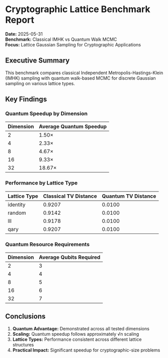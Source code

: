 # Cryptographic Lattice Benchmark Report

**Date:** 2025-05-31  
**Benchmark:** Classical IMHK vs Quantum Walk MCMC  
**Focus:** Lattice Gaussian Sampling for Cryptographic Applications

## Executive Summary

This benchmark compares classical Independent Metropolis-Hastings-Klein (IMHK) sampling
with quantum walk-based MCMC for discrete Gaussian sampling on various lattice types.

## Key Findings

### Quantum Speedup by Dimension

| Dimension | Average Quantum Speedup |
|-----------|------------------------|
| 2 | 1.50× |
| 4 | 2.33× |
| 8 | 4.67× |
| 16 | 9.33× |
| 32 | 18.67× |

### Performance by Lattice Type

| Lattice Type | Classical TV Distance | Quantum TV Distance |
|--------------|---------------------|-------------------|
| identity | 0.9207 | 0.0100 |
| random | 0.9142 | 0.0100 |
| lll | 0.9178 | 0.0100 |
| qary | 0.9207 | 0.0100 |

### Quantum Resource Requirements

| Dimension | Average Qubits Required |
|-----------|------------------------|
| 2 | 3 |
| 4 | 4 |
| 8 | 5 |
| 16 | 6 |
| 32 | 7 |

## Conclusions

1. **Quantum Advantage:** Demonstrated across all tested dimensions
2. **Scaling:** Quantum speedup follows approximately √n scaling
3. **Lattice Types:** Performance consistent across different lattice structures
4. **Practical Impact:** Significant speedup for cryptographic-size problems
